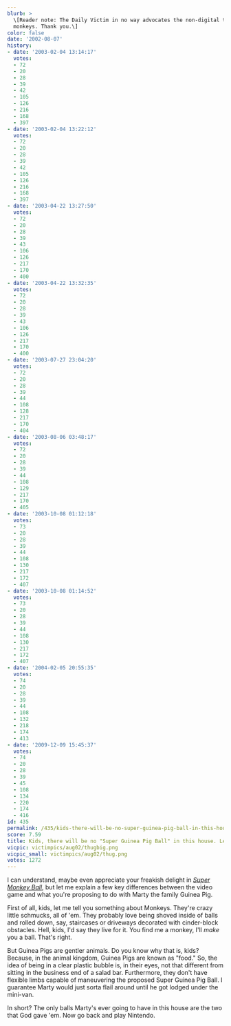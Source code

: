 ```yaml
---
blurb: >
  \[Reader note: The Daily Victim in no way advocates the non-digital tormenting of
  monkeys. Thank you.\]
color: false
date: '2002-08-07'
history:
- date: '2003-02-04 13:14:17'
  votes:
  - 72
  - 20
  - 28
  - 39
  - 42
  - 105
  - 126
  - 216
  - 168
  - 397
- date: '2003-02-04 13:22:12'
  votes:
  - 72
  - 20
  - 28
  - 39
  - 42
  - 105
  - 126
  - 216
  - 168
  - 397
- date: '2003-04-22 13:27:50'
  votes:
  - 72
  - 20
  - 28
  - 39
  - 43
  - 106
  - 126
  - 217
  - 170
  - 400
- date: '2003-04-22 13:32:35'
  votes:
  - 72
  - 20
  - 28
  - 39
  - 43
  - 106
  - 126
  - 217
  - 170
  - 400
- date: '2003-07-27 23:04:20'
  votes:
  - 72
  - 20
  - 28
  - 39
  - 44
  - 108
  - 128
  - 217
  - 170
  - 404
- date: '2003-08-06 03:48:17'
  votes:
  - 72
  - 20
  - 28
  - 39
  - 44
  - 108
  - 129
  - 217
  - 170
  - 405
- date: '2003-10-08 01:12:18'
  votes:
  - 73
  - 20
  - 28
  - 39
  - 44
  - 108
  - 130
  - 217
  - 172
  - 407
- date: '2003-10-08 01:14:52'
  votes:
  - 73
  - 20
  - 28
  - 39
  - 44
  - 108
  - 130
  - 217
  - 172
  - 407
- date: '2004-02-05 20:55:35'
  votes:
  - 74
  - 20
  - 28
  - 39
  - 44
  - 108
  - 132
  - 218
  - 174
  - 413
- date: '2009-12-09 15:45:37'
  votes:
  - 74
  - 20
  - 28
  - 39
  - 45
  - 108
  - 134
  - 220
  - 174
  - 416
id: 435
permalink: /435/kids-there-will-be-no-super-guinea-pig-ball-in-this-house-let-me-explain/
score: 7.59
title: Kids, there will be no "Super Guinea Pig Ball" in this house. Let me explain.
vicpic: victimpics/aug02/thugbig.png
vicpic_small: victimpics/aug02/thug.png
votes: 1272
---
```


I can understand, maybe even appreciate your freakish delight in [*Super
Monkey
Ball*](http://web.archive.org/web/20020807000000/http://www.gamespy.com/previews/august02/smb2/),
but let me explain a few key differences between the video game and what
you're proposing to do with Marty the family Guinea Pig.

First of all, kids, let me tell you something about Monkeys. They're
crazy little schmucks, all of 'em. They probably love being shoved
inside of balls and rolled down, say, staircases or driveways decorated
with cinder-block obstacles. Hell, kids, I'd say they live for it. You
find me a monkey, I'll *make* you a ball. That's right.

But Guinea Pigs are gentler animals. Do you know why that is, kids?
Because, in the animal kingdom, Guinea Pigs are known as "food." So, the
idea of being in a clear plastic bubble is, in their eyes, not that
different from sitting in the business end of a salad bar. Furthermore,
they don't have flexible limbs capable of maneuvering the proposed Super
Guinea Pig Ball. I guarantee Marty would just sorta flail around until
he got lodged under the mini-van.

In short? The only balls Marty's ever going to have in this house are
the two that God gave 'em. Now go back and play Nintendo.
